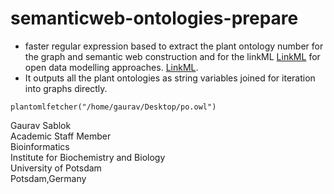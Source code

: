# semanticweb-ontologies-prepare

- faster regular expression based to extract the plant ontology number for the graph and semantic web construction and for the linkML [LinkML](https://github.com/linkml/linkml) for open data modelling approaches. [LinkML](https://linkml.io/).
- It outputs all the plant ontologies as string variables joined for iteration into graphs directly. 

```
plantomlfetcher("/home/gaurav/Desktop/po.owl")
```

Gaurav Sablok \
Academic Staff Member \
Bioinformatics \
Institute for Biochemistry and Biology \
University of Potsdam \
Potsdam,Germany
